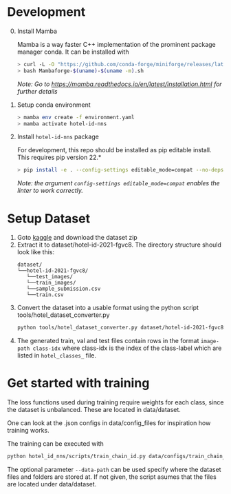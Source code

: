 Development
===

0. Install Mamba

    Mamba is a way faster C++ implementation of the prominent package manager conda.
    It can be installed with
    ```bash
    > curl -L -O "https://github.com/conda-forge/miniforge/releases/latest/download/Mambaforge-$(uname)-$(uname -m).sh"
    > bash Mambaforge-$(uname)-$(uname -m).sh
    ```
    *Note: Go to https://mamba.readthedocs.io/en/latest/installation.html for further details*

1.  Setup conda environment 

    ```bash
    > mamba env create -f environment.yaml
    > mamba activate hotel-id-nns
    ```

2. Install `hotel-id-nns` package

    For development, this repo should be installed as pip editable install. This requires pip version 22.*

    ```bash
    > pip install -e . --config-settings editable_mode=compat --no-deps
    ```

    *Note: the argument `config-settings editable_mode=compat` enables the linter to work correctly.*


Setup Dataset
===

1. Goto [kaggle](https://www.kaggle.com/competitions/hotel-id-2021-fgvc8/data) and download the dataset zip
1. Extract it to dataset/hotel-id-2021-fgvc8. The directory structure should look like this:
    ```
    dataset/
    └──hotel-id-2021-fgvc8/
       └──test_images/
       └──train_images/
       └──sample_submission.csv
       └──train.csv
    ```
1. Convert the dataset into a usable format using the python script tools/hotel_dataset_converter.py
    ```bash
    python tools/hotel_dataset_converter.py dataset/hotel-id-2021-fgvc8/train.csv dataset/ --seed 0
    ```
1. The generated train, val and test files contain rows in the format `image-path class-idx` where class-idx is the index of the class-label which are listed in `hotel_classes_` file.

Get started with training
===

The loss functions used during training require weights for each class, since the dataset is unbalanced. These are located in data/dataset.

One can look at the .json configs in data/config\_files for inspiration how training works.

The training can be executed with 
```bash
python hotel_id_nns/scripts/train_chain_id.py data/configs/train_chain_id_ce.json
```

The optional parameter `--data-path` can be used specify where the dataset files and folders are stored at.
If not given, the script asumes that the files are located under data/dataset.


